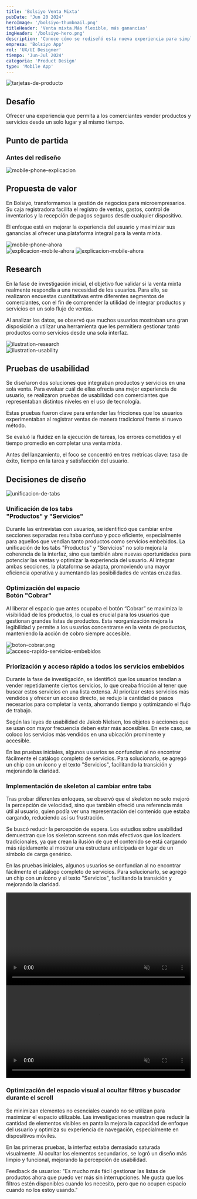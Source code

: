 ```yaml
---
title: 'Bolsiyo Venta Mixta'
pubDate: 'Jun 20 2024'
heroImage: '/bolsiyo-thumbnail.png'
titleHeader: 'Venta mixta.Más flexible, más ganancias'
imgHeader: '/bolsiyo-hero.png'
description: 'Conoce cómo se rediseñó esta nueva experiencia para simplificar la gestión de ventas, mejorar la interacción del usuario y potenciar los resultados de los comerciantes.'
empresa: 'Bolsiyo App'
rol: 'UX/UI Designer'
tiempo: 'Jun-Jul 2024'
categoria: 'Product Design'
type: 'Mobile App'
---
```


<div class="col-2-section mb-40">
  <div class="image-content-l">
    <img class="size-302px" src="/tarjetas-de-productos.png" alt="tarjetas-de-producto">
  </div>
  <div class="text-content">
    <h2 class="text-6xl text-medium">
      Desafío
    </h2> 
    <p class="text-lg text-regular">
      Ofrecer una experiencia que permita a los comerciantes vender productos y servicios desde un solo lugar y al mismo tiempo.
    </p>
  </div>
</div>

  ## Punto de partida 
  ### Antes del rediseño
  <div class="image-content-b">
    <img class="size-576px" src="/mobile-phone-explicacion.png" alt="mobile-phone-explicacion">
  </div>

  ## Propuesta de valor
  En Bolsiyo, transformamos la gestión de negocios para microempresarios. Su caja registradora facilita el registro de ventas, gastos, control de inventarios y la recepción de pagos seguros desde cualquier dispositivo.

  El enfoque está en mejorar la experiencia del usuario y maximizar sus ganancias al ofrecer una plataforma integral para la venta mixta.
  <div class="image-content-b-2">
    <img class="size-238px" src="/mobile-ahora.png" alt="mobile-phone-ahora">
  </div>
  <div class="image-content-b-3">
    <img class="mobile" src="/explicacion-mobile-ahora-mobile.png" alt="explicacion-mobile-ahora" style="max-width: 100%; height: auto;">
    <img class="desktop" src="/explicacion-mobile-ahora.png" alt="explicacion-mobile-ahora" style="max-width: 100%; height: auto;">
  </div>

  <div class="col-2-section mt-72 content-50">
  <div class="text-content">
    <h2 class="text-6xl text-medium">
      Research
    </h2> 
    <p class="text-lg text-regular">
      En la fase de investigación inicial, el objetivo fue validar si la venta mixta realmente respondía a una necesidad de los usuarios. Para ello, se realizaron encuestas cuantitativas entre diferentes segmentos de comerciantes, con el fin de comprender la utilidad de integrar productos y servicios en un solo flujo de ventas.
    </p>
    <p class="text-lg text-regular">
      Al analizar los datos, se observó que muchos usuarios mostraban una gran disposición a utilizar una herramienta que les permitiera gestionar tanto productos como servicios desde una sola interfaz.
    </p>
  </div>
  <div class="image-content-l">
    <img class="size-302px" src="/ilustration-research.png" alt="ilustration-research">
  </div>
</div>

  <div class="col-2-section mt-72 content-50 xs-reverse">
  <div class="image-content-l">
    <img class="size-302px" src="/ilustration-usability.png" alt="ilustration-usability">
  </div>
  <div class="text-content">
    <h2 class="text-6xl text-medium">
      Pruebas de usabilidad
    </h2> 
    <p class="text-lg text-regular">
      Se diseñaron dos soluciones que integraban productos y servicios en una sola venta. Para evaluar cuál de ellas ofrecía una mejor experiencia de usuario, se realizaron pruebas de usabilidad con comerciantes que representaban distintos niveles en el uso de tecnología. 
    </p>
    <p class="text-lg text-regular">
      Estas pruebas fueron clave para entender las fricciones que los usuarios experimentaban al registrar ventas de manera tradicional frente al nuevo método.
    </p>
    <p class="text-lg text-regular">
      Se evaluó la fluidez en la ejecución de tareas, los errores cometidos y el tiempo promedio en completar una venta mixta.
    </p>
    <p class="text-lg text-regular">
      Antes del lanzamiento, el foco se concentró en tres métricas clave: tasa de éxito, tiempo en la tarea y satisfacción del usuario.
    </p>
  </div>
</div>
  <h2 class="text-6xl text-medium text-center mt-72">
     Decisiones de diseño
  </h2>
  <div class="col-2-section mt-24 content-50 xs-reverse">
    <div class="image-content-l">
      <img class="size-326px" src="/unificacion-de-tabs.png" alt="unificacion-de-tabs">
    </div>
  <div class="text-content">
    <h3 class="text-3xl text-medium">
      Unificación de los tabs <br class="hide-xs">
      "Productos" y "Servicios"
    </h3>
    <p class="text-lg text-regular">
     Durante las entrevistas con usuarios, se identificó que cambiar entre secciones separadas resultaba confuso y poco eficiente, especialmente para aquellos que vendían tanto productos como servicios embebidos. La unificación de los tabs "Productos" y "Servicios" no solo mejora la coherencia de la interfaz, sino que también abre nuevas oportunidades para potenciar las ventas y optimizar la experiencia del usuario. Al integrar ambas secciones, la plataforma se adapta, promoviendo una mayor eficiencia operativa y aumentando las posibilidades de ventas cruzadas.
    </p>
  </div>
</div>
  <div class="col-2-section mt-56 content-50">
  <div class="text-content">
    <h3 class="text-3xl text-medium">
      Optimización del espacio
      <br class="hide-xs">
      Botón "Cobrar"
    </h3>
    <p class="text-lg text-regular">
     Al liberar el espacio que antes ocupaba el botón “Cobrar” se maximiza la visibilidad de los productos, lo cual es crucial para los usuarios que gestionan grandes listas de productos. Esta reorganización mejora la legibilidad y permite a los usuarios concentrarse en la venta de productos, manteniendo la acción de cobro siempre accesible.
    </p>
  </div>
   <div class="image-content-l">
      <img class="size-326px" src="/boton-cobrar.png" alt="boton-cobrar.png">
    </div>
</div>
  <div class="col-2-section mt-56 content-50 xs-reverse">
    <div class="image-content-l">
      <img class="size-326px" src="/acceso-rapido-servicios-embebidos.png" alt="acceso-rapido-servicios-embebidos">
    </div>
  <div class="text-content ">
    <h3 class="text-3xl text-medium">
      Priorización y acceso 
      rápido a todos los 
      servicios embebidos
    </h3>
    <p class="text-lg text-regular">
     Durante la fase de investigación, se identificó que los usuarios tendían a vender repetidamente ciertos servicios, lo que creaba fricción al tener que buscar estos servicios en una lista extensa. Al priorizar estos servicios más vendidos y ofrecer un acceso directo, se redujo la cantidad de pasos necesarios para completar la venta, ahorrando tiempo y optimizando el flujo de trabajo.
    </p>
    <p class="text-lg text-regular">
     Según las leyes de usabilidad de Jakob Nielsen, los objetos o acciones que se usan con mayor frecuencia deben estar más accesibles. En este caso, se coloco los servicios más vendidos en una ubicación prominente y accesible.
    </p>
    <p class="text-lg text-regular">
     En las pruebas iniciales, algunos usuarios se confundían al no encontrar fácilmente el catálogo completo de servicios. Para solucionarlo, se agregó un chip con un ícono y el texto "Servicios", facilitando la transición y mejorando la claridad.
    </p>
  </div>
</div>
  <div class="col-2-section mt-56 content-50">
  <div class="text-content">
    <h3 class="text-3xl text-medium">
      Implementación de 
      skeleton al cambiar 
      entre tabs
    </h3>
    <p class="text-lg text-regular">
     Tras probar diferentes enfoques, se observó que el skeleton no solo mejoró la percepción de velocidad, sino que también ofreció una referencia más útil al usuario, quien podía ver una representación del contenido que estaba cargando, reduciendo así su frustración.
    </p>
    <p class="text-lg text-regular">
     Se buscó reducir la percepción de espera. Los estudios sobre usabilidad demuestran que los skeleton screens son más efectivos que los loaders tradicionales, ya que crean la ilusión de que el contenido se está cargando más rápidamente al mostrar una estructura anticipada en lugar de un símbolo de carga genérico.
    </p>
    <p class="text-lg text-regular">
     En las pruebas iniciales, algunos usuarios se confundían al no encontrar fácilmente el catálogo completo de servicios. Para solucionarlo, se agregó un chip con un ícono y el texto "Servicios", facilitando la transición y mejorando la claridad.
    </p>
  </div>
     <div class="video-container-bolsiyo">
      <video src="/videos/bolsiyo-Skeleton.mp4" loop autoplay muted playsinline style="width: 100%;"></video>
    </div>
</div>
  <div class="col-2-section mt-56 content-50 xs-reverse">
    <div class="video-container-bolsiyo">
      <video src="/videos/bolsiyo-flujo-espacio-completo.mp4" loop autoplay muted playsinline style="width: 100%;"></video>
    </div>
  <div class="text-content">
    <h3 class="text-3xl text-medium">
      Optimización del espacio 
      visual al ocultar filtros y 
      buscador durante el scroll
    </h3>
    <p class="text-lg text-regular">
     Se minimizan elementos no esenciales cuando no se utilizan para maximizar el espacio utilizable. Las investigaciones muestran que reducir la cantidad de elementos visibles en pantalla mejora la capacidad de enfoque del usuario y optimiza su experiencia de navegación, especialmente en dispositivos móviles.
    </p>
    <p class="text-lg text-regular">
     En las primeras pruebas, la interfaz estaba demasiado saturada visualmente. Al ocultar los elementos secundarios, se logró un diseño más limpio y funcional, mejorando la percepción de usabilidad.
    </p>
    <p class="text-lg text-regular">
     Feedback de usuarios: "Es mucho más fácil gestionar las listas de productos ahora que puedo ver más sin interrupciones. Me gusta que los filtros estén disponibles cuando los necesito, pero que no ocupen espacio cuando no los estoy usando."
    </p>
  </div>
</div>

